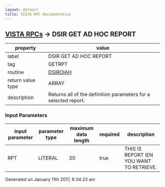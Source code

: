 ```yaml
---
layout: default
title: VISTA RPC documentation
---
```




## [VISTA RPCs](TableOfContent.md) &#8594; DSIR GET AD HOC REPORT 

 property | value 
--- | --- 
 label | DSIR GET AD HOC REPORT
 tag | GETRPT
 routine | [DSIROIAH](http://code.osehra.org/dox/Routine_DSIROIAH_source.html)
 return value type | ARRAY
 description | Returns all of the definition parameters for a selected report. 

### Input Parameters

| input parameter | parameter type | maximum data length | required | description | 
| --- | --- | --- | --- | --- | 
| RPT | LITERAL | 30 | true | THIS IS REPORT IEN YOU WANT TO RETRIEVE. | 




Generated on January 11th 2017, 6:34:23 am